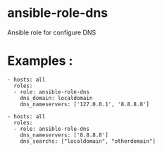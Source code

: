 ansible-role-dns
================

Ansible role for configure DNS

# Examples :
```
- hosts: all
  roles: 
  - role: ansible-role-dns
    dns_domain: localdomain
    dns_nameservers: ['127.0.0.1', '8.8.8.8']

- hosts: all
  roles:
  - role: ansible-role-dns
    dns_nameservers: ['8.8.8.8']  
    dns_searchs: ["localdomain", "otherdomain"]

```

